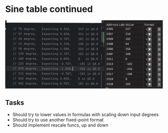 # Sine table continued

![Image from the debugger](images/debugger.png)

## Tasks
* Should try to lower values in formulas with scaling down input degrees
* Should try to use another fixed-point format
* Should implement rescale funcs, up and down 
